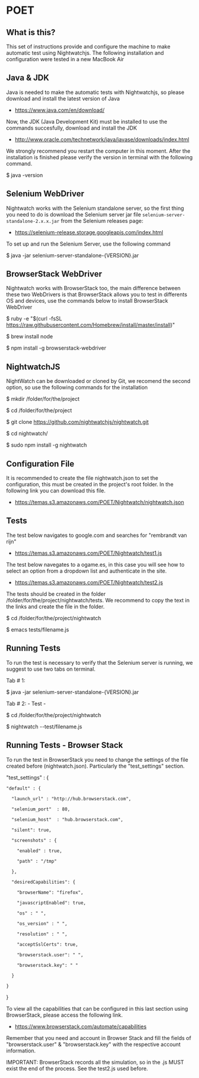 
POET 
=======================

What is this?
--------------

This set of instructions provide and configure the machine to make
automatic test using Nightwatchjs. The following installation and configuration were tested in a new MacBook Air

Java & JDK
--------------

Java is needed to make the automatic tests with Nightwatchjs, so please download and install the latest version of Java
- https://www.java.com/en/download/

Now, the JDK (Java Development Kit) must be installed to use the commands succesfully, download and install the JDK
- http://www.oracle.com/technetwork/java/javase/downloads/index.html

We strongly recommend you restart the computer in this moment. After the installation is finished please verify the version in terminal with the following command.

$ java -version

Selenium WebDriver
--------------

Nightwatch works with the Selenium standalone server, so the first thing you need to do is download the Selenium server jar file `selenium-server-standalone-2.x.x.jar` from the Selenium releases page:
- https://selenium-release.storage.googleapis.com/index.html

To set up and run the Selenium Server, use the following command

$ java -jar selenium-server-standalone-{VERSION}.jar

BrowserStack WebDriver
--------------

Nightwatch works with BrowserStack too, the main difference between these two WebDrivers is that BrowserStack allows you to test in differents OS and devices, use the commands below to install BrowserStack WebDriver

$ ruby -e "$(curl -fsSL https://raw.githubusercontent.com/Homebrew/install/master/install)"

$ brew install node

$ npm install -g browserstack-webdriver

NightwatchJS
--------------
NightWatch can be downloaded or cloned by Git, we recomend the second option, so use the following commands for the installation

$ mkdir /folder/for/the/project

$ cd /folder/for/the/project

$ git clone https://github.com/nightwatchjs/nightwatch.git

$ cd nightwatch/

$ sudo npm install -g nightwatch

Configuration File
--------------

It is recommended to create the file nightwatch.json to set the configuration, this must be created in the project's root folder. In the following link you can download this file.

- https://temas.s3.amazonaws.com/POET/Nightwatch/nightwatch.json

Tests
--------------

The test below navigates to google.com and searches for "rembrandt van rijn"

- https://temas.s3.amazonaws.com/POET/Nightwatch/test1.js

The test below navegates to a ogame.es, in this case you will see how to select an option from a dropdown list and authenticate in the site.

- https://temas.s3.amazonaws.com/POET/Nightwatch/test2.js

The tests should be created in the folder /folder/for/the/project/nightwatch/tests. We recommend to copy the text in the links and create the file in the folder.

$ cd /folder/for/the/project/nightwatch

$ emacs tests/filename.js

Running Tests
--------------

To run the test is necessary to verify that the Selenium server is running, we suggest to use two tabs on terminal.

Tab # 1:

$ java -jar selenium-server-standalone-{VERSION}.jar

Tab # 2: - Test - 

$ cd /folder/for/the/project/nightwatch

$ nightwatch --test/filename.js

Running Tests - Browser Stack
--------------

To run the test in BrowserStack you need to change the settings of the file created before (nightwatch.json). Particularly the "test_settings" section.

"test_settings" : {

    "default" : {
    
      "launch_url" : "http://hub.browserstack.com",
      
      "selenium_port"  : 80,
      
      "selenium_host"  : "hub.browserstack.com",
      
      "silent": true,
      
      "screenshots" : {
      
        "enabled" : true,
        
        "path" : "/tmp"
        
      },
      
      "desiredCapabilities": {
      
        "browserName": "firefox",
        
        "javascriptEnabled": true,
        
    	"os" : " ",
    	
    	"os_version" : " ",
    	
    	"resolution" : " ",
    	
        "acceptSslCerts": true,
        
        "browserstack.user": " ",
        
        "browserstack.key": " "
        
      }
      
    }
    
  }
 
To view all the capabilities that can be configured in this last section using BrowserStack, please access the following link.

- https://www.browserstack.com/automate/capabilities

Remember that you need and account in Browser Stack and fill the fields of "browserstack.user" & "browserstack.key" with the respective account information.

IMPORTANT: BrowserStack records all the simulation, so in the .js MUST exist the end of the process. See the test2.js used before.

